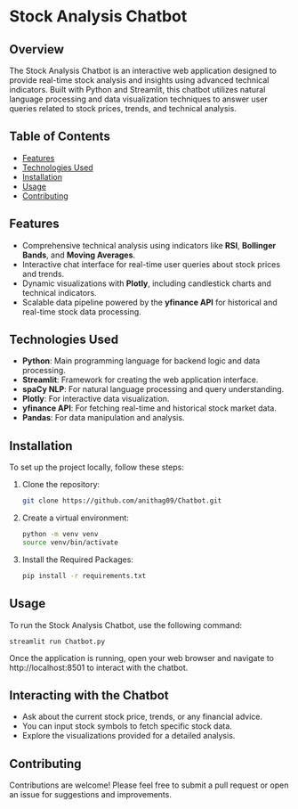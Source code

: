 # Stock Analysis Chatbot

## Overview
The Stock Analysis Chatbot is an interactive web application designed to provide real-time stock analysis and insights using advanced technical indicators. Built with Python and Streamlit, this chatbot utilizes natural language processing and data visualization techniques to answer user queries related to stock prices, trends, and technical analysis.

## Table of Contents
- [Features](#features)
- [Technologies Used](#technologies-used)
- [Installation](#installation)
- [Usage](#usage)
- [Contributing](#contributing)

## Features
- Comprehensive technical analysis using indicators like **RSI**, **Bollinger Bands**, and **Moving Averages**.
- Interactive chat interface for real-time user queries about stock prices and trends.
- Dynamic visualizations with **Plotly**, including candlestick charts and technical indicators.
- Scalable data pipeline powered by the **yfinance API** for historical and real-time stock data processing.

## Technologies Used
- **Python**: Main programming language for backend logic and data processing.
- **Streamlit**: Framework for creating the web application interface.
- **spaCy NLP**: For natural language processing and query understanding.
- **Plotly**: For interactive data visualization.
- **yfinance API**: For fetching real-time and historical stock market data.
- **Pandas**: For data manipulation and analysis.

## Installation
To set up the project locally, follow these steps:

1. Clone the repository:
   ```bash
   git clone https://github.com/anithag09/Chatbot.git
   ```
   
2. Create a virtual environment:
   ```bash
   python -m venv venv
   source venv/bin/activate
   ```
3. Install the Required Packages:
    ```bash
    pip install -r requirements.txt
    ```

## Usage
To run the Stock Analysis Chatbot, use the following command:
  
    streamlit run Chatbot.py
 
Once the application is running, open your web browser and navigate to http://localhost:8501 to interact with the chatbot.

## Interacting with the Chatbot
- Ask about the current stock price, trends, or any financial advice.
- You can input stock symbols to fetch specific stock data.
- Explore the visualizations provided for a detailed analysis.

## Contributing
Contributions are welcome! Please feel free to submit a pull request or open an issue for suggestions and improvements.
